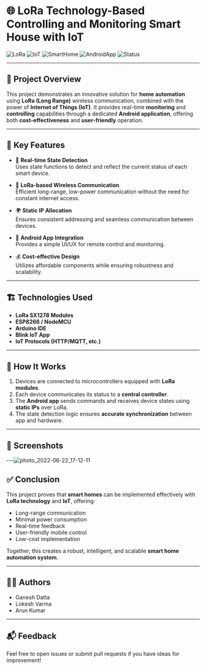 # 🌐 LoRa Technology-Based Controlling and Monitoring Smart House with IoT

![LoRa](https://img.shields.io/badge/LoRa-Technology-blue)
![IoT](https://img.shields.io/badge/IoT-Enabled-green)
![SmartHome](https://img.shields.io/badge/Smart-Home-yellow)
![AndroidApp](https://img.shields.io/badge/Android-App-orange)
![Status](https://img.shields.io/badge/Status-Completed-brightgreen)

---

## 🚀 Project Overview

This project demonstrates an innovative solution for **home automation** using **LoRa (Long Range)** wireless communication, combined with the power of **Internet of Things (IoT)**. It provides real-time **monitoring** and **controlling** capabilities through a dedicated **Android application**, offering both **cost-effectiveness** and **user-friendly** operation.

---

## 🧠 Key Features

- 🔁 **Real-time State Detection**  
  Uses state functions to detect and reflect the current status of each smart device.

- 📡 **LoRa-based Wireless Communication**  
  Efficient long-range, low-power communication without the need for constant internet access.

- 🌍 **Static IP Allocation**  
  Ensures consistent addressing and seamless communication between devices.

- 📱 **Android App Integration**  
  Provides a simple UI/UX for remote control and monitoring.

- 💰 **Cost-effective Design**  
  Utilizes affordable components while ensuring robustness and scalability.

---

## 🏗️ Technologies Used

- **LoRa SX1278 Modules**
- **ESP8266 / NodeMCU**
- **Arduino IDE**
- **Blink IoT App**
- **IoT Protocols (HTTP/MQTT, etc.)**

---

## 📲 How It Works

1. Devices are connected to microcontrollers equipped with **LoRa modules**.
2. Each device communicates its status to a **central controller**.
3. The **Android app** sends commands and receives device states using **static IPs** over LoRa.
4. The state detection logic ensures **accurate synchronization** between app and hardware.

---

## 📸 Screenshots


---![photo_2022-06-22_17-12-11](https://github.com/user-attachments/assets/f01597b9-9b2d-4dd2-bbd2-a39aac237d21)


## ✅ Conclusion

This project proves that **smart homes** can be implemented effectively with **LoRa technology** and **IoT**, offering:
- Long-range communication
- Minimal power consumption
- Real-time feedback
- User-friendly mobile control
- Low-cost implementation

Together, this creates a robust, intelligent, and scalable **smart home automation system**.

---

## 👨‍💻 Authors

- Ganesh Datta  
- Lokesh Varma
- Arun Kumar

---

## 📬 Feedback

Feel free to open issues or submit pull requests if you have ideas for improvement!

